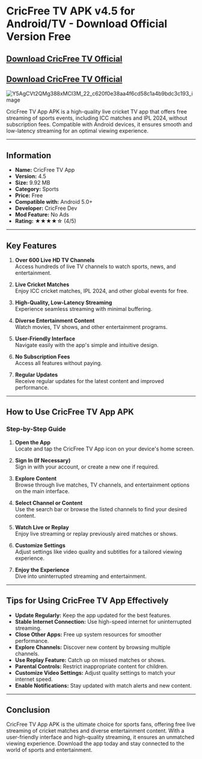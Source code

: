 # CricFree TV APK v4.5 for Android/TV - Download Official Version Free

## [Download CricFree TV Official](https://modmeme.com/cricfy-tv-apk-1/)

## [Download CricFree TV Official](https://apktodo.io/cricfy-tv-mobile-12/)

![Y5AgCVt2QMg388xMCI3M_22_c620f0e38aa4f6cd58c1a4b9bdc3c193_image](https://github.com/user-attachments/assets/9ee5d11c-47b8-406f-b0dd-951f8021f264)

CricFree TV App APK is a high-quality live cricket TV app that offers free streaming of sports events, including ICC matches and IPL 2024, without subscription fees. Compatible with Android devices, it ensures smooth and low-latency streaming for an optimal viewing experience.

---

## Information

- **Name:** CricFree TV App  
- **Version:** 4.5  
- **Size:** 9.92 MB  
- **Category:** Sports  
- **Price:** Free  
- **Compatible with:** Android 5.0+  
- **Developer:** CricFree Dev  
- **Mod Feature:** No Ads  
- **Rating:** ★★★★☆ (4/5)  

---

## Key Features

1. **Over 600 Live HD TV Channels**  
   Access hundreds of live TV channels to watch sports, news, and entertainment.

2. **Live Cricket Matches**  
   Enjoy ICC cricket matches, IPL 2024, and other global events for free.

3. **High-Quality, Low-Latency Streaming**  
   Experience seamless streaming with minimal buffering.

4. **Diverse Entertainment Content**  
   Watch movies, TV shows, and other entertainment programs.

5. **User-Friendly Interface**  
   Navigate easily with the app's simple and intuitive design.

6. **No Subscription Fees**  
   Access all features without paying.

7. **Regular Updates**  
   Receive regular updates for the latest content and improved performance.

---

## How to Use CricFree TV App APK

### Step-by-Step Guide

1. **Open the App**  
   Locate and tap the CricFree TV App icon on your device's home screen.

2. **Sign In (If Necessary)**  
   Sign in with your account, or create a new one if required.

3. **Explore Content**  
   Browse through live matches, TV channels, and entertainment options on the main interface.

4. **Select Channel or Content**  
   Use the search bar or browse the listed channels to find your desired content.

5. **Watch Live or Replay**  
   Enjoy live streaming or replay previously aired matches or shows.

6. **Customize Settings**  
   Adjust settings like video quality and subtitles for a tailored viewing experience.

7. **Enjoy the Experience**  
   Dive into uninterrupted streaming and entertainment.

---

## Tips for Using CricFree TV App Effectively

- **Update Regularly:** Keep the app updated for the best features.  
- **Stable Internet Connection:** Use high-speed internet for uninterrupted streaming.  
- **Close Other Apps:** Free up system resources for smoother performance.  
- **Explore Channels:** Discover new content by browsing multiple channels.  
- **Use Replay Feature:** Catch up on missed matches or shows.  
- **Parental Controls:** Restrict inappropriate content for children.  
- **Customize Video Settings:** Adjust quality settings to match your internet speed.  
- **Enable Notifications:** Stay updated with match alerts and new content.

---

## Conclusion

CricFree TV App APK is the ultimate choice for sports fans, offering free live streaming of cricket matches and diverse entertainment content. With a user-friendly interface and high-quality streaming, it ensures an unmatched viewing experience. Download the app today and stay connected to the world of sports and entertainment.
